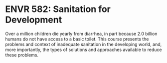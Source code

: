 # ENVR 582: Sanitation for Development

Over a million children die yearly from diarrhea, in part because 2.0 billion humans do not have access to a basic toilet. This course presents the problems and context of inadequate sanitation in the developing world, and, more importantly, the types of solutions and approaches available to reduce these problems.